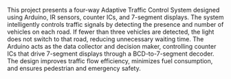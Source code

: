 This project presents a four-way Adaptive Traffic Control System designed using Arduino, IR
sensors, counter ICs, and 7-segment displays. The system intelligently controls traffic
signals by detecting the presence and number of vehicles on each road. If fewer than three
vehicles are detected, the light does not switch to that road, reducing unnecessary waiting
time. The Arduino acts as the data collector and decision maker, controlling counter ICs that
drive 7-segment displays through a BCD-to-7-segment decoder. The design improves traffic
flow efficiency, minimizes fuel consumption, and ensures pedestrian and emergency safety.
